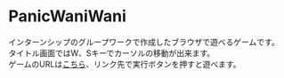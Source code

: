 # PanicWaniWani
インターンシップのグループワークで作成したブラウザで遊べるゲームです。<br>
タイトル画面ではW、Sキーでカーソルの移動が出来ます。<br>
ゲームのURLは[こちら](https://jasminetea.app/studio/projects/BO0308CHdDM5nxcLpUQH)、リンク先で実行ボタンを押すと遊べます。
